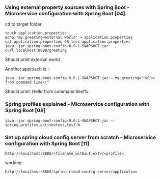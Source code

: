 

### Using external property sources with Spring Boot - Microservice configuration with Spring Boot [04]

cd to target folder
```
touch application.properties
echo "my.greeting=external world" > application.properties
cat application.properties OR less application.properties
java -jar spring-boot-config-0.0.1-SNAPSHOT.jar
curl localhost:8080/greeting
```
Should print external world

Another approach is : 

```java -jar spring-boot-config-0.0.1-SNAPSHOT.jar --my.greeting="Hello from command line\!"```


Should print: Hello from command line!%  


### Spring profiles explained - Microservice configuration with Spring Boot [08]
```java -jar spring-boot-config-0.0.1-SNAPSHOT.jar --spring.profiles.active=test,test-b```


### Set up spring cloud config server from scratch - Microservice configuration with Spring Boot [11]

```
http://localhost:8888/<filename_without_ext>/<profile>
```
working:
```
http://localhost:8888/spring-cloud-config-server/application

```